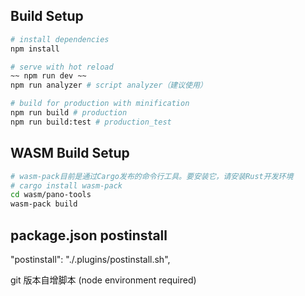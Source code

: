## Build Setup

``` bash
# install dependencies
npm install

# serve with hot reload
~~ npm run dev ~~
npm run analyzer # script analyzer（建议使用）

# build for production with minification
npm run build # production
npm run build:test # production_test
```

## WASM Build Setup
``` bash
# wasm-pack目前是通过Cargo发布的命令行工具。要安装它，请安装Rust开发环境
# cargo install wasm-pack
cd wasm/pano-tools
wasm-pack build
```

## package.json postinstall
"postinstall": "./.plugins/postinstall.sh",

git 版本自增脚本 (node environment required)
